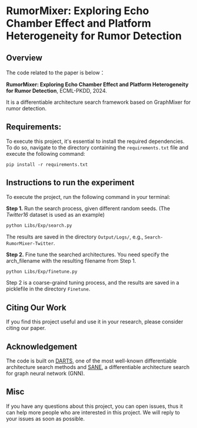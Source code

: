 # RumorMixer: Exploring Echo Chamber Effect and Platform Heterogeneity for Rumor Detection

## Overview

The code related to the paper is below：

**RumorMixer: Exploring Echo Chamber Effect and Platform Heterogeneity for Rumor Detection**, ECML-PKDD, 2024.

It is a differentiable architecture search framework based on GraphMixer for rumor detection.

## Requirements:

To execute this project, it's essential to install the required dependencies. To do so, navigate to the directory containing the `requirements.txt` file and execute the following command:

```
pip install -r requirements.txt
```

## Instructions to run the experiment

To execute the project, run the following command in your terminal:

**Step 1.** Run the search process, given different random seeds.
(The _Twitter16_ dataset is used as an example)

```bash
python Libs/Exp/search.py
```

The results are saved in the directory `Output/Logs/`, e.g., `Search-RumorMixer-Twitter`.

**Step 2.** Fine tune the searched architectures. You need specify the arch_filename with the resulting filename from Step 1.

```bash
python Libs/Exp/finetune.py
```

Step 2 is a coarse-graind tuning process, and the results are saved in a picklefile in the directory `Finetune`.

## Citing Our Work

If you find this project useful and use it in your research, please consider citing our paper.

## Acknowledgement

The code is built on [DARTS](https://github.com/quark0/darts), one of the most well-known differentiable architecture search methods and [SANE](https://github.com/LARS-research/SANE), a differentiable architecture search for graph neural network (GNN).

## Misc

If you have any questions about this project, you can open issues, thus it can help more people who are interested in this project. We will reply to your issues as soon as possible.
